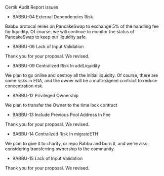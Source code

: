 Certik Audit Report issues

- BABBU-04 External Dependencies Risk

Babbu protocal relies on PancakeSwap to exchange 5% of the handling fee for liquidity. Of course, we will continue to monitor the status of PancakeSwap to keep our liquidity safe.

- BABBU-06 Lack of Input Validation

Thank you for your proposal. We revised.

- BABBU-09 Centralized Risk In addLiquidity

We plan to go online and destroy all the initial liquidity. Of course, there are some risks in EOA, and the owner will be a multi-signed contract to reduce concentration risk.

- BABBU-12 Privileged Ownership

 We plan to transfer the Owner to the time lock contract

- BABBU-13 Include Previous Pool Address In Fee

Thank you for your proposal. We revised.

- BABBU-14 Centralized Risk In migrateETH

We plan to give it to charity, or repo Babbu and burn it, and we're also considering transferring ownership to the community.

- BABBU-15 Lack of Input Validation

Thank you for your proposal. We revised.
